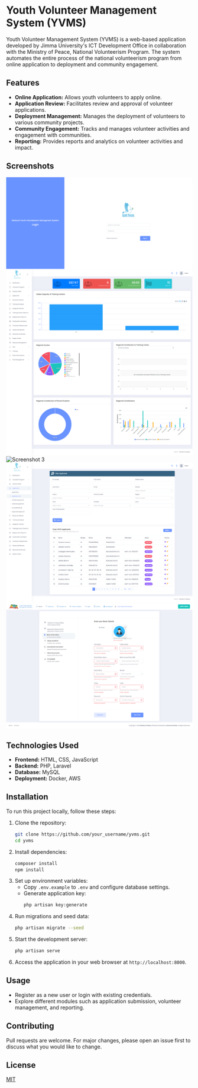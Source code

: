 # Youth Volunteer Management System (YVMS)

Youth Volunteer Management System (YVMS) is a web-based application developed by Jimma University's ICT Development Office in collaboration with the Ministry of Peace, National Volunteerism Program. The system automates the entire process of the national volunteerism program from online application to deployment and community engagement.

## Features

- **Online Application:** Allows youth volunteers to apply online.
- **Application Review:** Facilitates review and approval of volunteer applications.
- **Deployment Management:** Manages the deployment of volunteers to various community projects.
- **Community Engagement:** Tracks and manages volunteer activities and engagement with communities.
- **Reporting:** Provides reports and analytics on volunteer activities and impact.

## Screenshots

![Screenshot 1](https://github.com/findabdurhmanopencodes/yvms/blob/master/screenshot/01.png)
![Screenshot 2](https://github.com/findabdurhmanopencodes/yvms/blob/master/screenshot/02.png)
![Screenshot 3](https://github.com/findabdurhmanopencodes/yvms/blob/master/screenshot/03.png)
![Screenshot 4](https://github.com/findabdurhmanopencodes/yvms/blob/master/screenshot/04.png)
![Screenshot 5](https://github.com/findabdurhmanopencodes/yvms/blob/master/screenshot/05.png)

## Technologies Used

- **Frontend:** HTML, CSS, JavaScript
- **Backend:** PHP, Laravel
- **Database:** MySQL
- **Deployment:** Docker, AWS

## Installation

To run this project locally, follow these steps:

1. Clone the repository:
   ```bash
   git clone https://github.com/your_username/yvms.git
   cd yvms
   ```
2. Install dependencies:
   ```bash
   composer install
   npm install
   ```
3. Set up environment variables:
   - Copy `.env.example` to `.env` and configure database settings.
   - Generate application key:
     ```bash
     php artisan key:generate
     ```
4. Run migrations and seed data:
   ```bash
   php artisan migrate --seed
   ```
5. Start the development server:
   ```bash
   php artisan serve
   ```
6. Access the application in your web browser at `http://localhost:8000`.

## Usage

- Register as a new user or login with existing credentials.
- Explore different modules such as application submission, volunteer management, and reporting.

## Contributing

Pull requests are welcome. For major changes, please open an issue first to discuss what you would like to change.

## License

[MIT](https://choosealicense.com/licenses/mit/)
